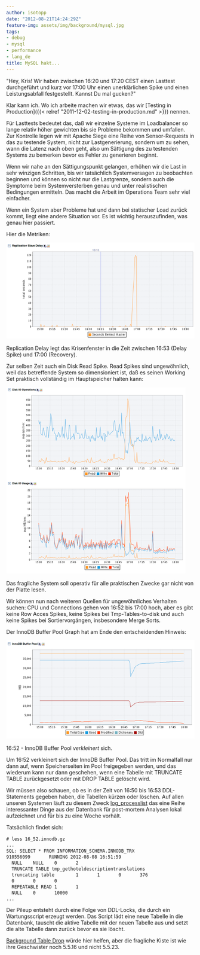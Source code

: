 ```yaml
---
author: isotopp
date: "2012-08-21T14:24:29Z"
feature-img: assets/img/background/mysql.jpg
tags:
- debug
- mysql
- performance
- lang_de
title: MySQL hakt...
---
```

"Hey, Kris!  Wir haben zwischen 16:20 und 17:20 CEST einen Lasttest
durchgeführt und kurz vor 17:00 Uhr einen unerklärlichen Spike und einen
Leistungsabfall festgestellt.  Kannst Du mal gucken?"

Klar kann ich.  Wo ich arbeite machen wir etwas, das wir
[Testing in Production]({{< relref "2011-12-02-testing-in-production.md" >}})
nennen.

Für Lasttests bedeutet das, daß wir einzelne Systeme im Loadbalancer so
lange relativ höher gewichten bis sie Probleme bekommen und umfallen.  Zur
Kontrolle legen wir mit Apache Siege eine Reihe von Sensor-Requests in das
zu testende System, nicht zur Lastgenerierung, sondern um zu sehen, wann die
Latenz nach oben geht, also um Sättigung des zu testenden Systems zu
bemerken bevor es Fehler zu generieren beginnt.

Wenn wir nahe an den Sättigungspunkt gelangen, erhöhen wir die Last in sehr
winzigen Schritten, bis wir tatsächlich Systemversagen zu beobachten
beginnen und können so nicht nur die Lastgrenze, sondern auch die Symptome
beim Systemversterben genau und unter realistischen Bedingungen ermitteln. 
Das macht die Arbeit im Operations Team sehr viel einfacher.

Wenn ein System aber Probleme hat und dann bei statischer Load zurück kommt,
liegt eine andere Situation vor.  Es ist wichtig herauszufinden, was genau
hier passiert.

Hier die Metriken:

![MySQL: Replication Delay](/uploads/mysql-problem1-replication-delay.png)

Replication Delay legt das Krisenfenster in die Zeit zwischen 16:53 (Delay
Spike) und 17:00 (Recovery).

Zur selben Zeit auch ein Disk Read Spike.  Read Spikes sind ungewöhnlich,
weil das betreffende System so dimensioniert ist, daß es seinen Working Set
praktisch vollständig im Hauptspeicher halten kann:

![System: Disk I/O Operations](/uploads/mysql-problem2-disk-read-spike.png)

Das fragliche System soll operativ für alle praktischen Zwecke gar nicht von
der Platte lesen.

Wir können nun nach weiteren Quellen für ungewöhnliches Verhalten suchen:
CPU und Connections gehen von 16:52 bis 17:00 hoch, aber es gibt keine Row
Acces Spikes, keine Spikes bei Tmp-Tables-to-disk und auch keine Spikes bei
Sortiervorgängen, insbesondere Merge Sorts.

Der InnoDB Buffer Pool Graph hat am Ende den entscheidenden Hinweis:

![MySQL: InnoDB Buffer Pool Usage](/uploads/mysql-problem3-buffer-pool-drop.png)

16:52 - InnoDB Buffer Pool _verkleinert_ sich.

Um 16:52 verkleinert sich der InnoDB Buffer Pool.  Das tritt im Normalfall
nur dann auf, wenn Speicherseiten im Pool freigegeben werden, und das
wiederum kann nur dann geschehen, wenn eine Tabelle mit TRUNCATE TABLE
zurückgesetzt oder mit DROP TABLE gelöscht wird.

Wir müssen also schauen, ob es in der Zeit von 16:50 bis 16:53
DDL-Statements gegeben haben, die Tabellen kürzen oder löschen.  Auf allen
unseren Systemen läuft zu diesem Zweck
[log_processlist](http://blog.wl0.org/2011/02/log_processlist-sh-script-for-monitoring-mysql-instances/)
das eine Reihe interessanter Dinge aus der Datenbank für post-mortem
Analysen lokal aufzeichnet und für bis zu eine Woche vorhält.

Tatsächlich findet sich: 

```console
# less 16_52.innodb.gz
...
SQL: SELECT * FROM INFORMATION_SCHEMA.INNODB_TRX
910556099       RUNNING 2012-08-08 16:51:59     
  NULL    NULL    0       2       
  TRUNCATE TABLE tmp_gethoteldescriptiontranslations
  truncating table        1       1       0       376
  0       0       0       
  REPEATABLE READ 1       1       
  NULL    0       10000
...
```

Der Pileup entsteht durch eine Folge von DDL-Locks, die durch ein
Wartungsscript erzeugt werden.  Das Script lädt eine neue Tabelle in die
Datenbank, tauscht die aktive Tabelle mit der neuen Tabelle aus und setzt
die alte Tabelle dann zurück bevor es sie löscht.

[Background Table Drop](http://www.mysqlperformanceblog.com/2012/06/22/drop-table-and-stalls-lazy-drop-table-in-percona-server-and-the-new-fixes-in-mysql/)
würde hier helfen, aber die fragliche Kiste ist wie ihre Geschwister noch
5.5.16 und nicht 5.5.23.
